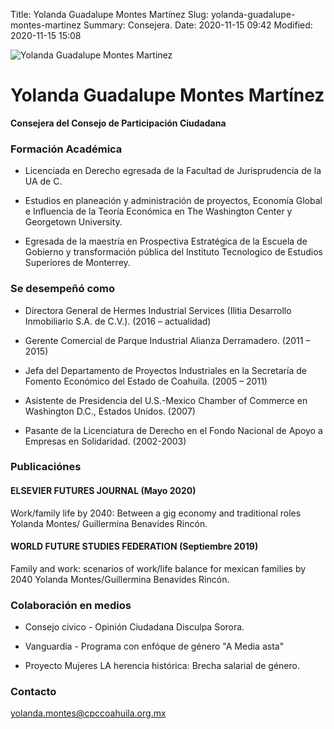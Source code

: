 Title: Yolanda Guadalupe Montes Martínez
Slug: yolanda-guadalupe-montes-martinez
Summary: Consejera.
Date: 2020-11-15 09:42
Modified: 2020-11-15 15:08


<img class="img-fluid" src="cpc-ygmm.jpg" alt="Yolanda Guadalupe Montes Martinez">

# Yolanda Guadalupe Montes Martínez

**Consejera del Consejo de Participación Ciudadana**

### Formación Académica

* Licenciada en Derecho egresada de la Facultad de Jurisprudencia de la UA de C. 

* Estudios en planeación y administración de proyectos, Economía Global e Influencia de la Teoría Económica en The Washington Center y Georgetown University. 

* Egresada de la maestría en Prospectiva Estratégica de la Escuela de Gobierno y transformación pública del Instituto Tecnologico de Estudios Superiores de Monterrey.

### Se desempeñó como

* Directora General de Hermes Industrial Services (Ilitia Desarrollo Inmobiliario S.A. de C.V.).  (2016 – actualidad)

* Gerente Comercial de Parque Industrial Alianza Derramadero. (2011 – 2015)

* Jefa del Departamento de Proyectos Industriales en la Secretaría de Fomento Económico del Estado de Coahuila. (2005 –  2011)

* Asistente de Presidencia del U.S.-Mexico Chamber of Commerce en Washington D.C., Estados Unidos. (2007)

* Pasante de la Licenciatura de Derecho en el Fondo Nacional de Apoyo a Empresas en Solidaridad. (2002-2003) 

### Publicaciónes

#### ELSEVIER FUTURES JOURNAL  (Mayo 2020)
Work/family life by 2040: Between a gig economy and traditional roles Yolanda Montes/ Guillermina Benavides Rincón.

#### WORLD FUTURE STUDIES FEDERATION  (Septiembre 2019)
Family and work: scenarios of work/life balance for mexican families by 2040 Yolanda Montes/Guillermina Benavides Rincón.

### Colaboración en medios

* Consejo civico - Opinión Ciudadana
Disculpa Sorora.

* Vanguardia - Programa con enfóque de género "A Media asta"

* Proyecto Mujeres
LA herencia histórica: Brecha salarial de género.


### Contacto

<yolanda.montes@cpccoahuila.org.mx>
